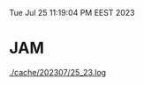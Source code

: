 Tue Jul 25 11:19:04 PM EEST 2023
# JAM
<a href='./cache/202307/25_23.log'>./cache/202307/25_23.log</a>
